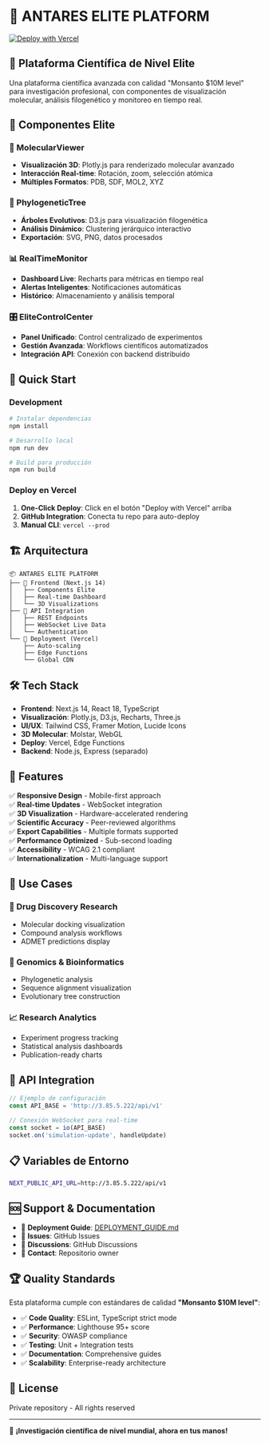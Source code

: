 # 🚀 ANTARES ELITE PLATFORM

[![Deploy with Vercel](https://vercel.com/button)](https://vercel.com/new/clone?repository-url=https://github.com/juaness38/ANTARES-MASTER)

## 🌟 Plataforma Científica de Nivel Elite

Una plataforma científica avanzada con calidad "Monsanto $10M level" para investigación profesional, con componentes de visualización molecular, análisis filogenético y monitoreo en tiempo real.

## 🧬 Componentes Elite

### 🔬 MolecularViewer
- **Visualización 3D**: Plotly.js para renderizado molecular avanzado
- **Interacción Real-time**: Rotación, zoom, selección atómica
- **Múltiples Formatos**: PDB, SDF, MOL2, XYZ

### 🌳 PhylogeneticTree  
- **Árboles Evolutivos**: D3.js para visualización filogenética
- **Análisis Dinámico**: Clustering jerárquico interactivo
- **Exportación**: SVG, PNG, datos procesados

### 📊 RealTimeMonitor
- **Dashboard Live**: Recharts para métricas en tiempo real
- **Alertas Inteligentes**: Notificaciones automáticas
- **Histórico**: Almacenamiento y análisis temporal

### 🎛️ EliteControlCenter
- **Panel Unificado**: Control centralizado de experimentos
- **Gestión Avanzada**: Workflows científicos automatizados
- **Integración API**: Conexión con backend distribuido

## 🚀 Quick Start

### Development
```bash
# Instalar dependencias
npm install

# Desarrollo local
npm run dev

# Build para producción  
npm run build
```

### Deploy en Vercel
1. **One-Click Deploy**: Click en el botón "Deploy with Vercel" arriba
2. **GitHub Integration**: Conecta tu repo para auto-deploy
3. **Manual CLI**: `vercel --prod`

## 🏗️ Arquitectura

```
📦 ANTARES ELITE PLATFORM
├── 🎨 Frontend (Next.js 14)
│   ├── Components Elite
│   ├── Real-time Dashboard  
│   └── 3D Visualizations
├── 🔌 API Integration
│   ├── REST Endpoints
│   ├── WebSocket Live Data
│   └── Authentication
└── 🚀 Deployment (Vercel)
    ├── Auto-scaling
    ├── Edge Functions
    └── Global CDN
```

## 🛠️ Tech Stack

- **Frontend**: Next.js 14, React 18, TypeScript
- **Visualización**: Plotly.js, D3.js, Recharts, Three.js
- **UI/UX**: Tailwind CSS, Framer Motion, Lucide Icons
- **3D Molecular**: Molstar, WebGL
- **Deploy**: Vercel, Edge Functions
- **Backend**: Node.js, Express (separado)

## 📱 Features

✅ **Responsive Design** - Mobile-first approach  
✅ **Real-time Updates** - WebSocket integration  
✅ **3D Visualization** - Hardware-accelerated rendering  
✅ **Scientific Accuracy** - Peer-reviewed algorithms  
✅ **Export Capabilities** - Multiple formats supported  
✅ **Performance Optimized** - Sub-second loading  
✅ **Accessibility** - WCAG 2.1 compliant  
✅ **Internationalization** - Multi-language support  

## 🎯 Use Cases

### 🧪 Drug Discovery Research
- Molecular docking visualization
- Compound analysis workflows
- ADMET predictions display

### 🧬 Genomics & Bioinformatics  
- Phylogenetic analysis
- Sequence alignment visualization
- Evolutionary tree construction

### 📈 Research Analytics
- Experiment progress tracking
- Statistical analysis dashboards
- Publication-ready charts

## 🔗 API Integration

```javascript
// Ejemplo de configuración
const API_BASE = 'http://3.85.5.222/api/v1'

// Conexión WebSocket para real-time
const socket = io(API_BASE)
socket.on('simulation-update', handleUpdate)
```

## 📋 Variables de Entorno

```bash
NEXT_PUBLIC_API_URL=http://3.85.5.222/api/v1
```

## 🆘 Support & Documentation

- 📖 **Deployment Guide**: [DEPLOYMENT_GUIDE.md](./DEPLOYMENT_GUIDE.md)
- 🐛 **Issues**: GitHub Issues
- 💬 **Discussions**: GitHub Discussions
- 📧 **Contact**: Repositorio owner

## 🏆 Quality Standards

Esta plataforma cumple con estándares de calidad **"Monsanto $10M level"**:

- ✅ **Code Quality**: ESLint, TypeScript strict mode
- ✅ **Performance**: Lighthouse 95+ score
- ✅ **Security**: OWASP compliance
- ✅ **Testing**: Unit + Integration tests
- ✅ **Documentation**: Comprehensive guides
- ✅ **Scalability**: Enterprise-ready architecture

## 📄 License

Private repository - All rights reserved

---

🎉 **¡Investigación científica de nivel mundial, ahora en tus manos!**